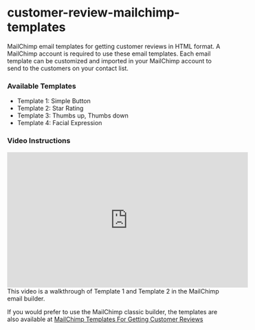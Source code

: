 # customer-review-mailchimp-templates
MailChimp email templates for getting customer reviews in HTML format. A MailChimp account is required to use these email templates. Each email template can be customized and imported in your MailChimp account to send to the customers on your contact list.

<h3>Available Templates</h3>
<ul>
<li>Template 1: Simple Button</li>
<li>Template 2: Star Rating</li>
<li>Template 3: Thumbs up, Thumbs down</li>
<li>Template 4: Facial Expression</li>
</ul>

<h3>Video Instructions</h3>
<iframe width="560" height="315" src="https://www.youtube.com/embed/ZWJxOJxlXX4?si=ikzJ-O53lssjoWDt&amp;controls=0" title="YouTube video player" frameborder="0" allow="accelerometer; autoplay; clipboard-write; encrypted-media; gyroscope; picture-in-picture; web-share" allowfullscreen></iframe>
This video is a walkthrough of Template 1 and Template 2 in the MailChimp email builder.

If you would prefer to use the MailChimp classic builder, the templates are also available at <a href="https://mediaryte.com/mailchimp-templates-for-getting-customer-reviews/" target="_blank">MailChimp Templates For Getting Customer Reviews</a>
